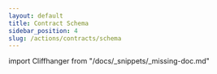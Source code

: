 ```yaml
---
layout: default
title: Contract Schema
sidebar_position: 4
slug: /actions/contracts/schema
---
```


import Cliffhanger from "/docs/_snippets/_missing-doc.md"

<Cliffhanger />
